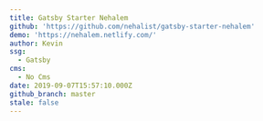 ```yaml
---
title: Gatsby Starter Nehalem
github: 'https://github.com/nehalist/gatsby-starter-nehalem'
demo: 'https://nehalem.netlify.com/'
author: Kevin
ssg:
  - Gatsby
cms:
  - No Cms
date: 2019-09-07T15:57:10.000Z
github_branch: master
stale: false
---
```

